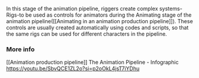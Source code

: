 In this stage of the animation pipeline, riggers create complex systems-Rigs-to be used as controls for animators during the Animating stage of the animation pipeline([[Animating in an animation production pipeline]]). These controls are usually created automatically using codes and scripts, so that the same rigs can be used for different characters in the pipeline.
### More info
[[Animation production pipeline]]
The Animation Pipeline - Infographic
https://youtu.be/SbvQCE1ZL2o?si=p2oOkL4jsT7iYDhu